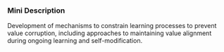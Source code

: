 ### Mini Description

Development of mechanisms to constrain learning processes to prevent value corruption, including approaches to maintaining value alignment during ongoing learning and self-modification.
